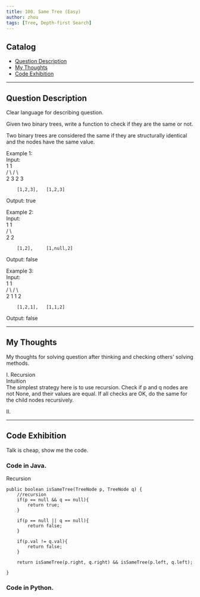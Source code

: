 ```yaml
---
title: 100. Same Tree (Easy)                   
author: zhou      
tags: [Tree, Depth-first Search]            
---
```


       

## Catalog  
+ [Question Description](#partI)
+ [My Thoughts](#partII)
+ [Code Exhibition](#partIII)

----------------------------------

## Question Description
Clear language for describing question.    

Given two binary trees, write a function to check if they are the same or not.     

Two binary trees are considered the same if they are structurally identical and the nodes have the same value.    

Example 1:     
Input:    
           1         1   
          / \       / \   
         2   3     2   3   

        [1,2,3],   [1,2,3]   

Output: true    

Example 2:      
Input:    
           1         1   
          /           \   
         2             2    

        [1,2],     [1,null,2]    

Output: false     

Example 3:     
Input:    
           1         1   
          / \       / \   
         2   1     1   2    

        [1,2,1],   [1,1,2]     

Output: false      


----------------------------------

## My Thoughts
My thoughts for solving question after thinking and checking others' solving methods.        

I. Recursion    
Intuition    
The simplest strategy here is to use recursion. Check if p and q nodes are not None, and their values are equal. If all checks are OK, do the same for the child nodes recursively.    

II. 




----------------------------------

## Code Exhibition
Talk is cheap, show me the code.    
### Code in Java.     
Recursion    

    public boolean isSameTree(TreeNode p, TreeNode q) {
        //recursion
        if(p == null && q == null){
            return true;
        }
        
        if(p == null || q == null){
            return false;
        }
        
        if(p.val != q.val){
            return false;
        }
        
        return isSameTree(p.right, q.right) && isSameTree(p.left, q.left);
        
    }



### Code in Python.   




